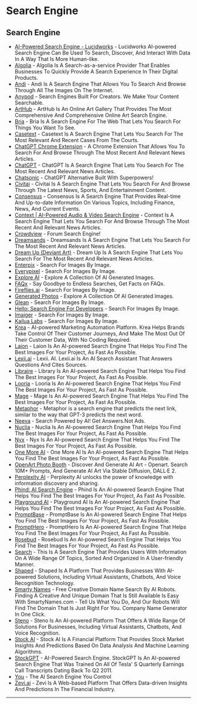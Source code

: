 # Search Engine

## Search Engine

* [AI-Powered Search Engine - Lucidworks](https://lucidworks.com/ai-powered-search/) - Lucidworks AI-powered Search Engine Can Be Used To Search, Discover, And Interact With Data In A Way That Is More Human-like.
* [Algolia](https://www.algolia.com/) - Algolia Is A Search-as-a-service Provider That Enables Businesses To Quickly Provide A Search Experience In Their Digital Products.
* [Andi](https://andisearch.com/) - Andi Is A Search Engine That Allows You To Search And Browse Through All The Images On The Internet.
* [Anypod](http://www.anypod.ai) - Search Engines Built For Creators. We Make Your Content Searchable.
* [ArtHub](https://arthub.ai/) - ArtHub Is An Online Art Gallery That Provides The Most Comprehensive And Comprehensive Online Art Search Engine.
* [Bria](https://bria.ai/) - Bria Is A Search Engine For The Web That Lets You Search For Things You Want To See.
* [Casetext](https://casetext.com/) - Casetext Is A Search Engine That Lets You Search For The Most Relevant And Recent Cases From The Courts.
* [ChatGPT Chrome Extension](https://chrome.google.com/webstore/detail/chatgpt-for-search-engine/feeonheemodpkdckaljcjogdncpiiban) - A Chrome Extension That Allows You To Search For And Browse Through The Most Recent And Relevant News Articles.
* [ChatGPT](https://chat.openai.com/chat) - ChatGPT Is A Search Engine That Lets You Search For The Most Recent And Relevant News Articles.
* [Chatsonic](https://aiinfinity.blogspot.com/p/search-enginechatsonic.html) - ChatGPT Alternative Built With Superpowers!
* [Civitai](https://civitai.com/) - Civitai Is A Search Engine That Lets You Search For And Browse Through The Latest News, Sports, And Entertainment Content.
* [Consensus](https://consensus.app/search) - Consensus Is A Search Engine That Provides Real-time And Up-to-date Information On Various Topics, Including Finance, News, And Current Events.
* [Context | AI-Powered Audio & Video Search Engine](https://addcontext.xyz/) - Context Is A Search Engine That Lets You Search For And Browse Through The Most Recent And Relevant News Articles.
* [Crowdview](https://aiinfinity.blogspot.com/p/search-enginecrowdview.html) - Forum Search Engine!
* [Dreamsands](https://dreamsands.ai/) - Dreamsands Is A Search Engine That Lets You Search For The Most Recent And Relevant News Articles.
* [Dream Up (Deviant Art)](https://www.dreamup.com/) - Dream Up Is A Search Engine That Lets You Search For The Most Recent And Relevant News Articles.
* [Enterpix](https://enterpix.app/) - Search For Images By Image.
* [Everypixel](https://www.everypixel.com/) - Search For Images By Image.
* [Explore AI](https://exploreai.vercel.app/) - Explore A Collection Of AI Generated Images.
* [FAQx](https://aiinfinity.blogspot.com/p/search-enginefaqx.html) - Say Goodbye to Endless Searches, Get Facts on FAQx.
* [Fireflies.ai](https://fireflies.ai/) - Search For Images By Image.
* [Generated Photos](https://generated.photos/) - Explore A Collection Of AI Generated Images.
* [Glean](https://www.glean.com/) - Search For Images By Image.
* [Hello: Search Engine For Developers](https://beta.sayhello.so/) - Search For Images By Image.
* [Imaiger](https://imaiger.com/) - Search For Images By Image.
* [Kailua Labs](https://app.kailualabs.com/image-search) - Search For Images By Image.
* [Krea](https://www.krea.ai/) - AI-powered Marketing Automation Platform. Krea Helps Brands Take Control Of Their Customer Journeys, And Make The Most Out Of Their Customer Data, With No Coding Required.
* [Laion](https://laion-aesthetic.datasette.io/laion-aesthetic-6pls/images) - Laion Is An AI-powered Search Engine That Helps You Find The Best Images For Your Project, As Fast As Possible.
* [Lexii.ai](http://lexii.ai/) - Lexii. AI. Lexii.ai Is An AI Search Assistant That Answers Questions And Cites Sources.
* [Libraire](https://libraire.ai/) - Library Is An AI-powered Search Engine That Helps You Find The Best Images For Your Project, As Fast As Possible.
* [Looria](https://looria.com/) - Looria Is An AI-powered Search Engine That Helps You Find The Best Images For Your Project, As Fast As Possible.
* [Mage](https://www.mage.space/) - Mage Is An AI-powered Search Engine That Helps You Find The Best Images For Your Project, As Fast As Possible.
* [Metaphor](https://aiinfinity.blogspot.com/p/search-enginemetaphor.html) - Metaphor is a search engine that predicts the next link, similar to the way that GPT-3 predicts the next word.
* [Neeva](https://aiinfinity.blogspot.com/p/search-engineneeva.html) - Search Powered by AI! Get Answers.Not Ads.
* [Nuclia](https://nuclia.com/) - Nuclia Is An AI-powered Search Engine That Helps You Find The Best Images For Your Project, As Fast As Possible.
* [Nyx](https://nyx.gallery/) - Nyx Is An AI-powered Search Engine That Helps You Find The Best Images For Your Project, As Fast As Possible.
* [One More AI](https://onemoreai.com/) - One More AI Is An AI-powered Search Engine That Helps You Find The Best Images For Your Project, As Fast As Possible.
* [OpenArt Photo Booth](http://openart.ai) - Discover And Generate AI Art - Openart. Search 10M+ Prompts, And Generate AI Art Via Stable Diffusion, DALL·E 2.
* [Perplexity AI](https://aiinfinity.blogspot.com/p/search-engineperplexity-ai.html) - Perplexity AI unlocks the power of knowledge with information discovery and sharing.&#x20;
* [Phind: AI Search Engine](https://phind.com/) - Phind Is An AI-powered Search Engine That Helps You Find The Best Images For Your Project, As Fast As Possible.
* [Playground AI](https://playgroundai.com/) - Playground AI Is An AI-powered Search Engine That Helps You Find The Best Images For Your Project, As Fast As Possible.
* [PromptBase](https://promptbase.com/) - PromptBase Is An AI-powered Search Engine That Helps You Find The Best Images For Your Project, As Fast As Possible.
* [PromptHero](https://prompthero.com/) - PromptHero Is An AI-powered Search Engine That Helps You Find The Best Images For Your Project, As Fast As Possible.
* [Rosebud](https://www.rosebud.ai/) - Rosebud Is An AI-powered Search Engine That Helps You Find The Best Images For Your Project, As Fast As Possible.
* [Search](https://raindrop.io/whoisdsmith/search-29978203/sort=title\&perpage=30\&page=0) - This Is A Search Engine That Provides Users With Information On A Wide Range Of Topics, Sorted And Organized In A User-friendly Manner.
* [Shaped](https://www.shaped.ai/) - Shaped Is A Platform That Provides Businesses With AI-powered Solutions, Including Virtual Assistants, Chatbots, And Voice Recognition Technology.
* [Smarty Names](http://smartynames.com) - Free Creative Domain Name Search By AI Robots. Finding A Creative And Unique Domain That Is Still Available Is Easy With SmartyNames.com - Tell Us What You Do, And Our Robots Will Find The Domain That Is Just Right For You. Company Name Generator In One Click.
* [Steno](https://steno.ai/) - Steno Is An AI-powered Platform That Offers A Wide Range Of Solutions For Businesses, Including Virtual Assistants, Chatbots, And Voice Recognition.
* [Stock AI](https://www.stockai.com/) - Stock AI Is A Financial Platform That Provides Stock Market Insights And Predictions Based On Data Analysis And Machine Learning Algorithms.
* [StockGPT](https://www.askstockgpt.com/) - AI-Powered Search Engine. StockGPT Is An AI-powered Search Engine That Was Trained On All Of Tesla' S Quarterly Earnings Call Transcripts Dating Back To Q2 2011.
* [You](https://aiinfinity.blogspot.com/p/search-engineyou.html) - The AI Search Engine You Control
* [Zevi.ai](https://www.zevi.ai/) - Zevi Is A Web-based Platform That Offers Data-driven Insights And Predictions In The Financial Industry.

***
